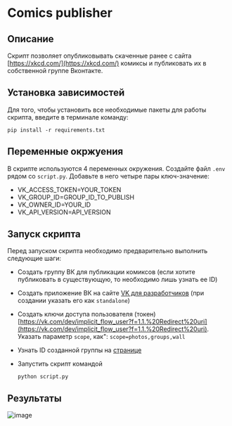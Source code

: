 # Comics publisher

## Описание
Скрипт позволяет опубликовывать скаченные ранее с сайта [https://xkcd.com/](https://xkcd.com/) комиксы и публиковать их в собственной группе Вконтакте.

## Установка зависимостей
Для того, чтобы установить все необходимые пакеты для работы скрипта, введите в терминале команду:
```
pip install -r requirements.txt
```

## Переменные окржуения
В скрипте используются 4 переменных окружения. Создайте файл `.env` рядом со `script.py`. Добавьте в него четыре пары ключ-значение:

- VK_ACCESS_TOKEN=YOUR_TOKEN
- VK_GROUP_ID=GROUP_ID_TO_PUBLISH
- VK_OWNER_ID=YOUR_ID
- VK_API_VERSION=API_VERSION

## Запуск скрипта
Перед запуском скрипта необходимо предварительно выполнить следующие шаги:

- Создать группу ВК для публикации комиксов (если хотите публиковать в существующую, то необходимо лишь узнать ее ID)
- Создать приложение ВК на сайте [VK для разработчиков](https://dev.vk.com/ru) (при создании указать его как `standalone`)
- Создать ключи доступа пользователя (токен) [https://vk.com/dev/implicit_flow_user?f=1.1.%20Redirect%20uri](https://vk.com/dev/implicit_flow_user?f=1.1.%20Redirect%20uri).
      Указать параметр `scope`, как": `scope=photos,groups,wall`
- Узнать ID созданной группы на [странице](https://regvk.com/id/)
- Запустить скрипт командой
  
  ```
  python script.py
  ```
  
## Результаты
  ![image](https://github.com/owwwl666/comics/assets/131767856/647ba834-df7c-49f0-a704-d7bfeff1a46e)

